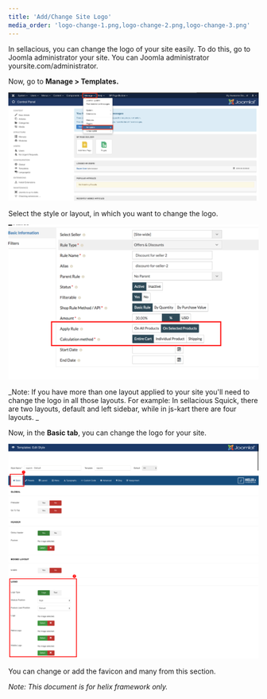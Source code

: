 ```yaml
---
title: 'Add/Change Site Logo'
media_order: 'logo-change-1.png,logo-change-2.png,logo-change-3.png'
---
```


In sellacious, you can change the logo of your site easily. To do this, go to Joomla administrator your site. You can Joomla administrator yoursite.com/administrator.

Now, go to **Manage > Templates.**

![](logo-change-1.png)

Select the style or layout, in which you want to change the logo.

![](logo-change-2.png)

_Note: If you have more than one layout applied to your site you'll need to change the logo in all those layouts.
For example: In sellacious Squick, there are two layouts, default and left sidebar, while in js-kart there are four layouts. _

Now, in the **Basic tab**, you can change the logo for your site.

![](logo-change-3.png)

You can change or add the favicon and many from this section.

_Note: This document is for helix framework only._